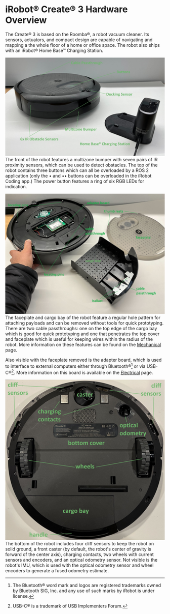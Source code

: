 # iRobot® Create® 3 Hardware Overview
The Create® 3 is based on the Roomba®, a robot vacuum cleaner.
Its sensors, actuators, and compact design are capable of navigating and mapping a the whole floor of a home or office space.
The robot also ships with an iRobot® Home Base™ Charging Station.

![Create® 3 from its above-front-right, next to its dock.](data/front_iso.jpg "Robot Front")
The front of the robot features a multizone bumper with seven pairs of IR proximity sensors, which can be used to detect obstacles.
The top of the robot contains three buttons which can all be overloaded by a ROS 2 application (only the • and •• buttons can be overloaded in the iRobot Coding app.)
The power button features a ring of six RGB LEDs for indication.

![Create® 3 from its above-rear-left, with the top cover and cargo bay removed.](data/rear_iso.jpg "Robot Rear")
The faceplate and cargo bay of the robot feature a regular hole pattern for attaching payloads and can be removed without tools for quick prototyping.
There are two cable passthroughs: one on the top edge of the cargo bay which is good for quick prototyping and one that penetrates the top cover and faceplate which is useful for keeping wires within the radius of the robot.
More information on these features can be found on the [Mechanical](../mechanical/) page.

Also visible with the faceplate removed is the adapter board, which is used to interface to external computers either through Bluetooth®[^1] or via USB-C®[^2].
More information on this board is available on the [Electrical](../electrical/) page.

![Create® 3 from a bottom view, with the cargo bay removed.](data/bottom.jpg "Robot Bottom")
The bottom of the robot includes four cliff sensors to keep the robot on solid ground, a front caster (by default, the robot's center of gravity is forward of the center axis), charging contacts, two wheels with current sensors and encoders, and an optical odometry sensor.
Not visible is the robot's IMU, which is used with the optical odometry sensor and wheel encoders to generate a fused odometry estimate.

[^1]: The Bluetooth® word mark and logos are registered trademarks owned by Bluetooth SIG, Inc. and any use of such marks by iRobot is under license.
[^2]: USB-C® is a trademark of USB Implementers Forum.
[^3]: All other trademarks mentioned are the property of their respective owners.